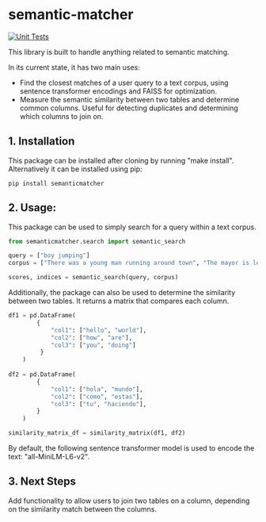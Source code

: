 # semantic-matcher

[![Unit Tests](https://github.com/Aayushchou/semantic-matcher/actions/workflows/unit_tests.yml/badge.svg)](https://github.com/Aayushchou/semantic-matcher/actions/workflows/unit_tests.yml)

This library is built to handle anything related to semantic matching.

In its current state, it has two main uses:

* Find the closest matches of a user query to a text corpus, using sentence transformer encodings and FAISS for optimization.
* Measure the semantic similarity between two tables and determine common columns. Useful for detecting duplicates and determining which columns to join on.


## 1. Installation

This package can be installed after cloning by running "make install". Alternatively it can be installed using pip: 

```
pip install semanticmatcher
```

## 2. Usage: 

This package can be used to simply search for a query within a text corpus. 

```python
from semanticmatcher.search import semantic_search

query = ["boy jumping"]
corpus = ["There was a young man running around town", "The mayor is looking for a new house", "I had pasta for dinner"]

scores, indices = semantic_search(query, corpus)

```

Additionally, the package can also be used to determine the similarity between two tables. It returns a matrix that compares each column.

```python
df1 = pd.DataFrame(
        {
            "col1": ["hello", "world"], 
            "col2": ["how", "are"], 
            "col3": ["you", "doing"]
         }
    )
    
df2 = pd.DataFrame(
        {
            "col1": ["hola", "mundo"],
            "col2": ["como", "estas"],
            "col3": ["tu", "haciendo"],
        }
    )

similarity_matrix_df = similarity_matrix(df1, df2)
```

By default, the following sentence transformer model is used to encode the text: "all-MiniLM-L6-v2".

## 3. Next Steps

Add functionality to allow users to join two tables on a column, depending on the similarity match between the columns. 
